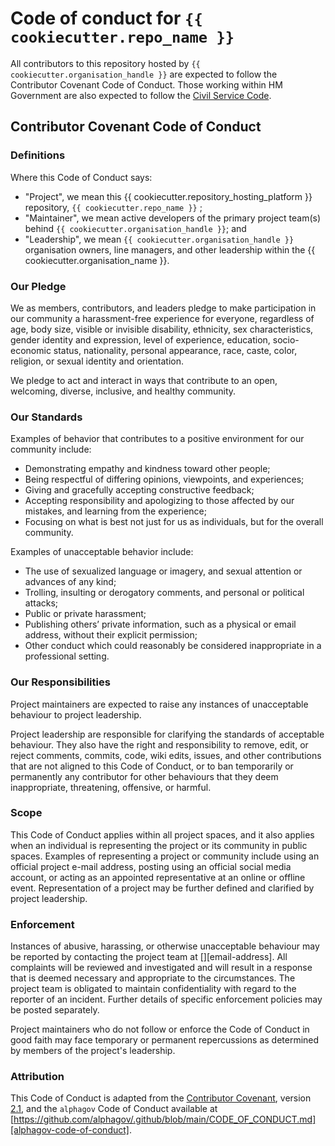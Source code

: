 # Code of conduct for `{{ cookiecutter.repo_name }}`

All contributors to this repository hosted by `{{ cookiecutter.organisation_handle }}` are expected to follow the
Contributor Covenant Code of Conduct. Those working within HM Government are also expected to follow the [Civil Service
Code][civil-service-code].

## Contributor Covenant Code of Conduct

### Definitions

Where this Code of Conduct says:

- "Project", we mean this {{ cookiecutter.repository_hosting_platform }} repository, `{{ cookiecutter.repo_name }}` ;
- "Maintainer", we mean active developers of the primary project team(s) behind `{{ cookiecutter.organisation_handle }}`; and
- "Leadership", we mean `{{ cookiecutter.organisation_handle }}` organisation owners, line managers, and other
  leadership within the {{ cookiecutter.organisation_name }}.

### Our Pledge
We as members, contributors, and leaders pledge to make participation
in our community a harassment-free experience for everyone, regardless of age,
body size, visible or invisible disability, ethnicity, sex characteristics,
gender identity and expression, level of experience, education,
socio-economic status, nationality, personal appearance, race,
caste, color, religion, or sexual identity and orientation.

We pledge to act and interact in ways that contribute to an open,
welcoming, diverse, inclusive, and healthy community.

### Our Standards
Examples of behavior that contributes to a positive environment for our community include:

- Demonstrating empathy and kindness toward other people;
- Being respectful of differing opinions, viewpoints, and experiences;
- Giving and gracefully accepting constructive feedback;
- Accepting responsibility and apologizing to those affected by our mistakes, and learning from the experience;
- Focusing on what is best not just for us as individuals, but for the overall community.

Examples of unacceptable behavior include:

- The use of sexualized language or imagery, and sexual attention or advances of any kind;
- Trolling, insulting or derogatory comments, and personal or political attacks;
- Public or private harassment;
- Publishing others’ private information, such as a physical or email address, without their explicit permission;
- Other conduct which could reasonably be considered inappropriate in a professional setting.

### Our Responsibilities

Project maintainers are expected to raise any instances of unacceptable behaviour to
project leadership.

Project leadership are responsible for clarifying the standards of acceptable
behaviour. They also have the right and responsibility to remove, edit, or reject
comments, commits, code, wiki edits, issues, and other contributions that are not
aligned to this Code of Conduct, or to ban temporarily or permanently any contributor
for other behaviours that they deem inappropriate, threatening, offensive, or harmful.

### Scope

This Code of Conduct applies within all project spaces, and it also applies when an
individual is representing the project or its community in public spaces. Examples of
representing a project or community include using an official project e-mail address,
posting using an official social media account, or acting as an appointed
representative at an online or offline event. Representation of a project may be
further defined and clarified by project leadership.

### Enforcement

Instances of abusive, harassing, or otherwise unacceptable behaviour may be reported by
contacting the project team at [][email-address]. All complaints will be
reviewed and investigated and will result in a response that is deemed necessary and
appropriate to the circumstances. The project team is obligated to maintain
confidentiality with regard to the reporter of an incident. Further details of
specific enforcement policies may be posted separately.

Project maintainers who do not follow or enforce the Code of Conduct in good faith may
face temporary or permanent repercussions as determined by members of the
project's leadership.

### Attribution

This Code of Conduct is adapted from the [Contributor Covenant][contributor-covenant],
version [2.1][contributor-covenant-code-of-conduct],
and the `alphagov` Code of Conduct available at
[https://github.com/alphagov/.github/blob/main/CODE_OF_CONDUCT.md][alphagov-code-of-conduct].

[alphagov-code-of-conduct]: https://github.com/alphagov/.github/blob/main/CODE_OF_CONDUCT.md
[civil-service-code]: https://www.gov.uk/government/publications/civil-service-code/the-civil-service-code
[contributor-covenant]: https://www.contributor-covenant.org
[contributor-covenant-code-of-conduct]: https://www.contributor-covenant.org/version/2/1/code_of_conduct/
